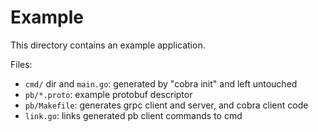 # Example

This directory contains an example application.

Files:

* `cmd/` dir and `main.go`: generated by "cobra init" and left untouched
* `pb/*.proto`: example protobuf descriptor
* `pb/Makefile`: generates grpc client and server, and cobra client code
* `link.go`: links generated pb client commands to cmd
